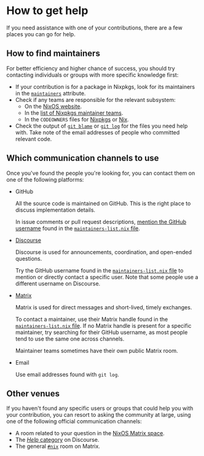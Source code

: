# How to get help

If you need assistance with one of your contributions, there are a few places you
can go for help.

## How to find maintainers

For better efficiency and higher chance of success, you should try contacting individuals or groups with more specific knowledge first:

- If your contribution is for a package in Nixpkgs, look for its maintainers in the
  [`maintainers`](https://nixos.org/manual/nixpkgs/stable/#var-meta-maintainers)
  attribute.
- Check if any teams are responsible for the relevant subsystem:
  - On the [NixOS website](https://nixos.org/community/#governance-teams).
  - In the [list of Nixpkgs maintainer teams](https://github.com/NixOS/nixpkgs/blob/master/maintainers/team-list.nix).
  - In the `CODEOWNERS` files for [Nixpkgs](https://github.com/NixOS/nixpkgs/blob/master/.github/CODEOWNERS) or
    [Nix](https://github.com/NixOS/nix/blob/master/.github/CODEOWNERS).
- Check the output of [`git blame`](https://git-scm.com/docs/git-blame) or [`git log`](https://www.git-scm.com/docs/git-log) for the files you need help with.
  Take note of the email addresses of people who committed relevant code.

## Which communication channels to use

Once you've found the people you're looking for, you can contact them on one of the following platforms:

- GitHub

  All the source code is maintained on GitHub.
  This is the right place to discuss implementation details.

  In issue comments or pull request descriptions, [mention the GitHub username](https://docs.github.com/en/get-started/writing-on-github/getting-started-with-writing-and-formatting-on-github/basic-writing-and-formatting-syntax#mentioning-people-and-teams) found in the [`maintainers-list.nix` file][maintainers-list].

- [Discourse](https://discourse.nixos.org)

  Discourse is used for announcements, coordination, and open-ended questions.

  Try the GitHub username found in the [`maintainers-list.nix` file][maintainers-list] to mention or directly contact a specific user.
  Note that some people use a different username on Discourse.

- [Matrix]

  Matrix is used for direct messages and short-lived, timely exchanges.

  To contact a maintainer, use their Matrix handle found in the [`maintainers-list.nix` file][maintainers-list].
  If no Matrix handle is present for a specific maintainer, try searching for their GitHub username, as most people tend to use the same one across channels.

  Maintainer teams sometimes have their own public Matrix room.

- Email

  Use email addresses found with `git log`.

## Other venues

If you haven't found any specific users or groups that could help you with your
contribution, you can resort to asking the community at large, using one of the following official
communication channels:

- A room related to your question in the [NixOS Matrix space][matrix].
- The [*Help* category](https://discourse.nixos.org/c/learn/9) on Discourse.
- The general [`#nix`](https://matrix.to/#/#nix:nixos.org) room on Matrix.

[matrix]: https://matrix.to/#/#community:nixos.org
[maintainers-list]: https://github.com/NixOS/nixpkgs/blob/master/maintainers/maintainer-list.nix
